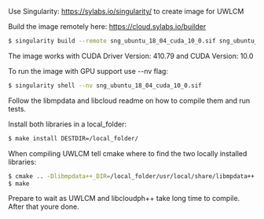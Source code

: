 Use Singularity: https://sylabs.io/singularity/ to create image for UWLCM

Build the image remotely here: https://cloud.sylabs.io/builder

```bash
$ singularity build --remote sng_ubuntu_18_04_cuda_10_0.sif sng_ubuntu_18_04_cuda_10_0
```

The image works with CUDA Driver Version: 410.79 and CUDA Version: 10.0

To run the image with GPU support use --nv flag:
```bash
$ singularity shell --nv sng_ubuntu_18_04_cuda_10_0.sif
```

Follow the libmpdata and libcloud readme on how to compile them and run tests.

Install both libraries in a local_folder:
```bash
$ make install DESTDIR=/local_folder/
```

When compiling UWLCM tell cmake where to find the two locally installed libraries:
```bash
$ cmake .. -Dlibmpdata++_DIR=/local_folder/usr/local/share/libmpdata++ -Dlibcloudph++_DIR=/local_folder/usr/local/lib/cmake/libcloudph++
$ make
```

Prepare to wait as UWLCM and libcloudph++ take long time to compile.
After that youre done.
